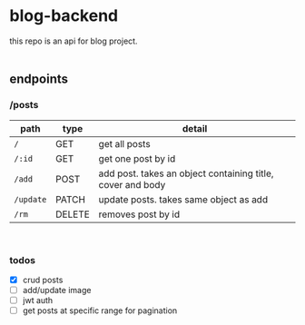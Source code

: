 # blog-backend
this repo is an api for blog project.  
<br >

## endpoints

### /posts
| path      | type   | detail                                                     |
| ---       | ---    | ---                                                        |
| `/`       | GET    | get all posts                                              |
| `/:id`    | GET    | get one post by id                                         |
| `/add`    | POST   | add post. takes an object containing title, cover and body |
| `/update` | PATCH  | update posts. takes same object as add                     |
| `/rm`     | DELETE | removes post by id                                         |

<br>  

### todos
- [x] crud posts
- [ ] add/update image
- [ ] jwt auth
- [ ] get posts at specific range for pagination
